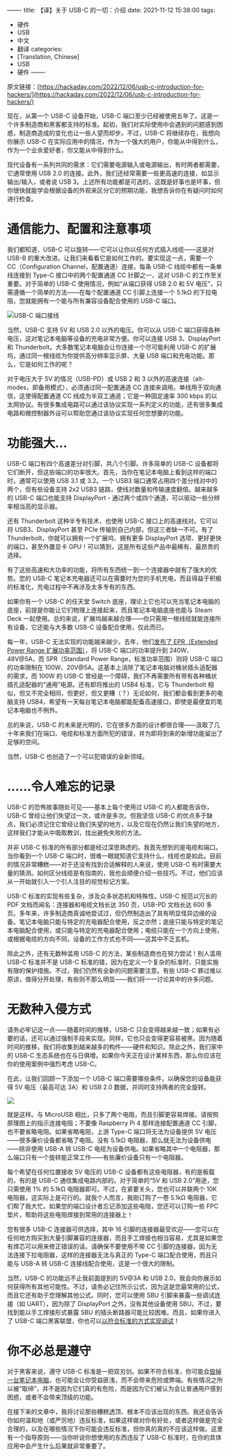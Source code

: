——-
title: 【译】关于 USB-C 的一切：介绍
date: 2021-11-12 15:38:00
tags:
- 硬件
- USB
- 中文
- 翻译
categories:
- [Translation, Chinese]
- USB
- 硬件
——-

原文链接：[https://hackaday.com/2022/12/06/usb-c-introduction-for-hackers/](https://hackaday.com/2022/12/06/usb-c-introduction-for-hackers/)

现在，从第一个 USB-C 设备开始，USB-C 端口至少已经被使用五年了。这是一个许多制造商和黑客都支持的标准。起初，我们对实际使用中会遇到的问题感到困惑，制造商造成的变化也让一些人望而却步。不过，USB-C 将继续存在，我想向你展示 USB-C 在实际应用中的情况，作为一个强大的用户，你能从中得到什么，作为一个业余爱好者，你又能从中得到什么。

现代设备有一系列共同的需求：它们需要电源输入或电源输出，有时两者都需要，它通常使用 USB 2.0 的连接。此外，我们还经常需要一些更高速的连接，如显示输出/输入，或者说 USB 3。上述所有功能都是可选的，这既是好事也是坏事，但你很快就能学会根据设备的外观来区分它的预期功能，我想告诉你在有疑问时如何进行检查。

# 通信能力、配置和注意事项

我们都知道，USB-C 可以旋转——它可以让你以任何方式插入线缆——这是对 USB-B 的重大改进。让我们来看看它是如何工作的。要实现这一点，需要一个 CC（Configuration Channel，配置通道）连接，每条 USB-C 线缆中都有一条单线连接到 Type-C 接口中的两个配置通道 CC 针脚之一，这对 USB-C 的工作至关重要。对于简单的 USB-C 使用情况，例如“从端口获得 USB 2.0 和 5V 电压”，只需遵循一个简单的方法——在每个配置通道 CC 引脚上连接一个 5.1kΩ 的下拉电阻，您就能拥有一个能与所有兼容设备配合使用的 USB-C 端口。

![USB-C 端口接线](https://hackaday.com/wp-content/uploads/2022/11/hadimg_usbc_intro_5.png)

当然，USB-C 支持 5V 和 USB 2.0 以外的电压。你可以从 USB-C 端口获得各种电压，这对笔记本电脑等设备的充电非常方便。你可以连接 USB 3、DisplayPort 和 Thunderbolt。大多数笔记本电脑会让你连接一个尽可能利用 USB-C 的扩展坞，通过同一根线缆为你提供高分辨率显示屏、大量 USB 端口和充电功能。那么，它是如何工作的呢？


对于电压大于 5V 的情况（USB-PD）或 USB 2 和 3 以外的高速连接（alt-modes，即备用模式），必须通过同一配置通道 CC 连接来调用。单线用于双向通信，这使得配置通道 CC 线成为半双工通道；它是一种固定速率 300 kbps 的以太网协议。有很多集成电路可以通过该协议实现一系列定义的功能，还有很多集成电路和微控制器外设可以帮助您通过该协议实现任何您想要的功能。

# 功能强大...

USB-C 端口有四个高速差分对引脚，共八个引脚。许多简单的 USB-C 设备都将它们断开，但这些端口的功率很大。首先，当你在笔记本电脑上看到这样的端口时，通常可以使用 USB 3.1 或 3.2。一个 USB3 端口通常占用四个差分线对中的两个，但有些设备支持 2x2 USB3 链路，使线对数量和传输速度翻倍。越来越多的 USB-C 端口也能支持 DisplayPort - 通过两个或四个通道，可以驱动一些分辨率相当高的显示器。

还有 Thunderbolt 这种半专有技术，也使用 USB-C 接口上的高速线对。它可以将 USB3、DisplayPort 甚至 PCIe 传输到自己内部，但这三者缺一不可。有了 Thunderbolt，你就可以拥有一个扩展坞、拥有更多 DisplayPort 选项、更好更快的端口，甚至外置显卡 GPU！可以猜到，这是所有这些产品中最稀有、最昂贵的选择。

有了这些高速和大功率的功能，将所有东西统一到一个连接器中就有了强大的优势。您的 USB-C 笔记本充电器还可以在需要时为您的手机充电，而且得益于积极的标准化，充电过程中不再涉及太多专有的东西。

如果你有一个 USB-C 的任天堂 Switch 底座，理论上它也可以充当笔记本电脑的底座，前提是你能让它们物理上连接起来，而且笔记本电脑底座也能与 Steam Deck 一起使用。总的来说，扩展坞越来越合理——你只需用一根线缆就能连接所有设备，它还能与大多数 USB-C 设备配合使用，仅此而已。

每一年，USB-C 无法实现的功能越来越少。去年，他们[发布了 EPR（Extended Power Range 扩展功率范围）](https://hackaday.com/2021/09/16/powering-up-with-usb-untangling-the-usb-power-delivery-standards/)，将 USB-C 端口的功率提升到 240W、48V@5A，而 SPR（Standard Power Range，标准功率范围）则将 USB-C 端口的功率限制在 100W、20V@5A。这基本上消除了笔记本电脑对桶状插头适配器的需求，而 100W 的 USB-C 曾经是一个障碍，我们不再需要所有带有各种桶状插孔适配器的“通用”电源。还有即将推出的 USB4 标准，它与 Thunderbolt 相似，但又不完全相同，但更好，但又更糟（？）无论如何，我们都会看到更多的电脑支持 USB4，希望有一天每台笔记本电脑都能配备高速接口，即使是最便宜的笔记本电脑也不例外。

总的来说，USB-C 的未来是光明的，它在很多方面的设计都很合理——汲取了几十年来我们在端口、电缆和标准方面所犯的错误，并为即将到来的新增功能留出了足够的空间。

当然，USB-C 也创造了一个可以犯错误的全新领域。

# ......令人难忘的记录

USB-C 的恐怖故事随处可见——基本上每个使用过 USB-C 的人都能告诉你，USB-C 曾经让他们失望过一次，或许是多次。但我坚信 USB-C 的优点多于缺点，我们必须记住它曾经让我们失望的地方，以及它现在仍然让我们失望的地方，这样我们才能从中吸取教训，找出避免失败的方法。

并非 USB-C 标准的所有部分都是经过深思熟虑的。我首先想到的是电缆和端口。当你看到一个 USB-C 端口时，很难一眼就知道它支持什么，线缆也是如此。目前的情况非常糟糕——对于还没有找到合适解释的人来说，使用 USB-C 有时需要大量的猜测。如何区分线缆是有指南的，我也会顺便介绍一些技巧。不过，他们应该从一开始就引入一个引人注目的视觉标记方案。

USB-C 标准的实现有些复杂，涉及众多状态机和特殊性。USB-C 规范以冗长的 PDF 文档而闻名：连接器和电缆文档长达 350 页，USB-PD 文档长达 600 多页。多年来，许多制造商真诚地尝试过，但仍然制造出了具有明显怪异边缘的设备。笔记本电脑只能与特定的充电器配合使用，反之亦然；底座只能与特定的笔记本电脑配合使用，或只能与特定的充电器配合使用；电缆只能在一个方向上使用，或根据电缆的方向不同，设备的工作方式也不同——这其中不乏玄机。

除此之外，还有无数种滥用 USB-C 的方法，某些制造商也在努力尝试！别人滥用 USB-C 标准并不是 USB-C 标准的错，因为在定义一个复杂的标准时，只能实施有限的保护措施。不过，我们仍然有全新的问题需要注意。有些 USB-C 罪过难以原谅，值得分开处理，有些则不那么明显——我们将一一讨论其中的许多问题。

# 无数种入侵方式

请务必牢记这一点——随着时间的推移，USB-C 只会变得越来越一致；如果有必要的话，还可以通过强制手段来实现。同样，它也只会变得更容易被黑。因为随着时间的推移，我们将收集到越来越多的构件——硬件和知识。除此之外，我们家中的 USB-C 生态系统也在与日俱增。如果你今天正在设计某样东西，那么你应该在你的使用案例中强烈考虑 USB-C。

在此，让我们回顾一下添加一个 USB-C 端口需要哪些条件，以确保您的设备能获得 5V 电压（最高可达 3A）和 USB 2.0 数据，并同时支持两者的完全旋转。

![](https://hackaday.com/wp-content/uploads/2022/11/hadimg_usbc_intro_3.png?resize=1536,708)

就是这样。与 MicroUSB 相比，只多了两个电阻，而且引脚更容易焊接。请按照原理图上的指示连接电阻；不要像 Raspberry Pi 4 那样连接配置通道 CC 引脚，也不要省略电阻。如果省略电阻，上游 Type-C 端口将无法为设备提供 5V 电压——很多廉价设备都省略了电阻。没有 5.1kΩ 电阻器，那么就无法为设备供电——除非使用 USB-A 转 USB-C 电缆为设备供电。如果省略其中一个电阻器，那么端口只有一个旋转能正常工作——有些廉价设备只有一个电阻器。

每个希望在任何位置接收 5V 电压的 USB-C 设备都有这些电阻器，有的是板载的，有的是 USB-C 通信集成电路内部的。对于简单的“5V 和 USB 2.0”用途，您只需使用 1% 的 5.1kΩ 电阻器即可。不过，在紧要关头，您也可以并联两个 10K 电阻器，这实际上是可行的。就我个人而言，我刚订购了一卷 5.1kΩ 电阻器，它们帮了我大忙。如果您的端口设计者忘记添加这些电阻，您还可以订购一些 FPC 垫片，帮助将这些电阻焊接到常用的连接器上！

您有很多 USB-C 连接器可供选择，其中 16 引脚的连接器最受欢迎——您可以在任何地方购买到大量引脚兼容的连接器，而且手工焊接也相当容易，尤其是如果您有焊芯可以用来修正错误的话。请确保不要使用不带 CC 引脚的连接器，因为无法连接下拉电阻器，这样的连接器无法与真正的 Type-C 端口配合使用，而且只能与 USB-A 转 USB-C 连接线配合使用，这是一个很大的限制。

当然，USB-C 的功能远不止我前面提到的 5V@3A 和 USB 2.0，我会向你展示如何获得所有其他可能性。不过，请务必记住所示公式，因为这是您最常用的公式，而且它还有助于您理解其他公式。同时，您可以使用 SBU 引脚来暴露一些调试连接（如 UART），因为除了 DisplayPort 之外，没有其他设备使用 SBU。不过，要找到能以手工焊接形式暴露 SBU 的插头断路器可能比较困难。而且，如果你进入了 USB-C 端口黑客联盟，你也可以[以符合标准的方式实现调试](https://hackaday.com/2022/02/24/an-unbusy-usb-c-port-doubles-up-for-jtag-programming/)！

# 你不必总是遵守

对于黑客来说，遵守 USB-C 标准是一把双刃剑。如果不符合标准，你可能会[毁掉一台笔记本电脑](https://hackaday.com/2016/02/04/the-usb-type-c-cable-that-will-break-your-computer/)，也可能会让你受益匪浅，而不会带来危险或弊端。有些情况之所以被“取缔”，并不是因为它们真的有危险，而是因为它们被认为会让普通用户感到困惑，或者不会带来顶级的功能。

在接下来的文章中，我将讨论那些糟糕透顶、根本不应该出现的东西。我还会告诉你如何温和地（或严厉地）违反标准，如果这样做对你有好处，或者这样做是完全合理的，以及在哪些情况下你可能会违反标准，但你真的真的不应该这样做。这里有一个指导原则——当你听说你想使用的东西违反了 USB-C 标准时，在你的具体应用中会产生什么后果就非常重要了。
